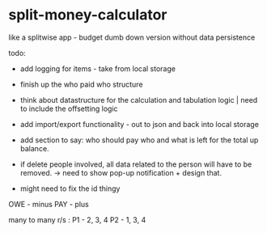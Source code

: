 # split-money-calculator
like a splitwise app - budget dumb down version without data persistence


todo:
- add logging for items - take from local storage
- finish up the who paid who structure
- think about datastructure for the calculation and tabulation logic | need to include the offsetting logic
- add import/export functionality - out to json and back into local storage

- add section to say: who should pay who and what is left for the total up balance.

- if delete people involved, all data related to the person will have to be removed.
 -> need to show pop-up notification + design that.

- might need to fix the id thingy

OWE - minus
PAY - plus

many to many r/s :
P1 - 2, 3, 4
P2 - 1, 3, 4

